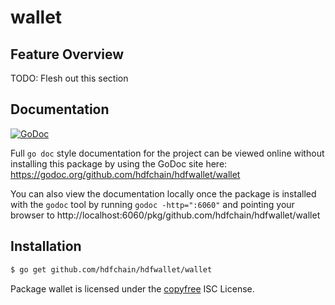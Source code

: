 wallet
======

## Feature Overview

TODO: Flesh out this section

## Documentation

[![GoDoc](https://godoc.org/github.com/hdfchain/hdfwallet/wallet?status.png)](https://godoc.org/github.com/hdfchain/hdfwallet/wallet)

Full `go doc` style documentation for the project can be viewed online without
installing this package by using the GoDoc site here:
https://godoc.org/github.com/hdfchain/hdfwallet/wallet

You can also view the documentation locally once the package is installed with
the `godoc` tool by running `godoc -http=":6060"` and pointing your browser to
http://localhost:6060/pkg/github.com/hdfchain/hdfwallet/wallet

## Installation

```bash
$ go get github.com/hdfchain/hdfwallet/wallet
```

Package wallet is licensed under the [copyfree](http://copyfree.org) ISC
License.
